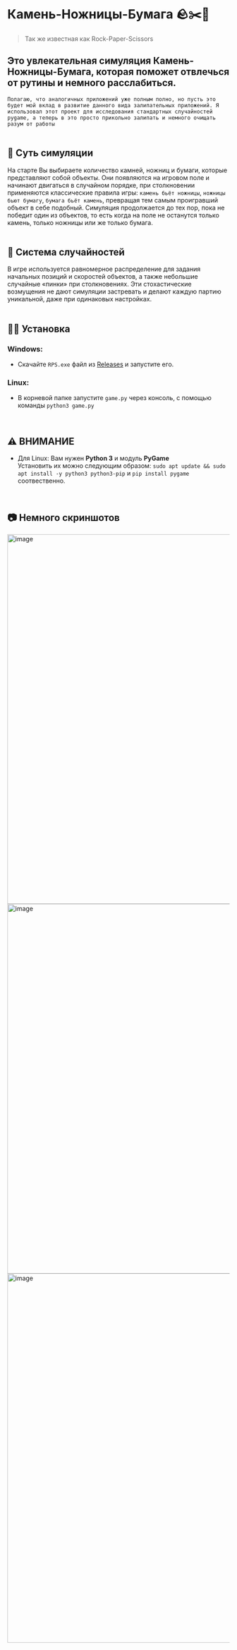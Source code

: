 # Камень-Ножницы-Бумага 🪨✂️📄 <br>
> Так же известная как Rock-Paper-Scissors

## **Это увлекательная симуляция Камень-Ножницы-Бумага, которая поможет отвлечься от рутины и немного расслабиться.**

`Полагаю, что аналогичных приложений уже полным полно, но пусть это будет мой вклад в развитие данного вида залипательных приложений.
Я использовал этот проект для исследования стандартных случайностей pygame, а теперь в это просто прикольно залипать и немного очищать разум от работы`
<br>
<br>
## 🔮 Суть симуляции <br>
На старте Вы выбираете количество камней, ножниц и бумаги, которые представляют собой объекты. Они появляются на игровом поле и начинают двигаться в случайном порядке, при столкновении применяются классические правила игры: `камень бьёт ножницы`, `ножницы бьют бумагу`, `бумага бьёт камень`, превращая тем самым проигравший объект в себе подобный. Симуляция продолжается до тех пор, пока не победит один из объектов, то есть когда на поле не останутся только камень, только ножницы или же только бумага. 
<br>
<br>
## 🔀 Система случайностей <br>
В игре используется равномерное распределение для задания начальных позиций и скоростей объектов, а также небольшие случайные «пинки» при столкновениях. Эти стохастические возмущения не дают симуляции застревать и делают каждую партию уникальной, даже при одинаковых настройках.
<br>
<br>
## 👨‍💻 Установка <br>
### Windows: 
- Скачайте `RPS.exe` файл из [Releases](https://github.com/medvedeff-true/Rock-Paper-Scissors/releases/download/v1.0/RPS.exe) и запустите его.

### Linux:
- В корневой папке запустите `game.py` через консоль, с помощью команды `python3 game.py` <br>
<br>

## ⚠️ ВНИМАНИЕ <br>
- Для Linux: Вам нужен **Python 3** и модуль **PyGame** <br>
Установить их можно следующим образом: `sudo apt update && sudo apt install -y python3 python3-pip` и `pip install pygame` соотвественно.

<br>

## 📷 Немного скриншотов
<img width="800" height="838" alt="image" src="https://github.com/user-attachments/assets/c70f09c3-9490-455a-8b32-5e8f717aa308" />

<br>

<img width="800" height="838" alt="image" src="https://github.com/user-attachments/assets/b7a1d1bc-4529-43dd-bf75-84eb5bb2fee6" />

<br>

<img width="802" height="837" alt="image" src="https://github.com/user-attachments/assets/3c246022-4214-4f53-8ad7-40e5e3e4d85b" />


